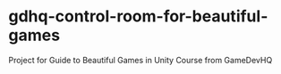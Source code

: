 # gdhq-control-room-for-beautiful-games
Project for Guide to Beautiful Games in Unity Course from GameDevHQ
